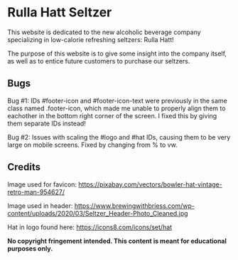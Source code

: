 # Rulla Hatt Seltzer

This website is dedicated to the new alcoholic beverage company specializing in low-calorie refreshing seltzers: Rulla Hatt!

The purpose of this website is to give some insight into the company itself, as well as to entice future customers to purchase our seltzers.


## Bugs

Bug #1: IDs #footer-icon and #footer-icon-text were previously in the same class named .footer-icon, which made me unable to properly align them to eachother in the bottom right corner of the screen. I fixed this by giving them separate IDs instead!

Bug #2: Issues with scaling the #logo and #hat IDs, causing them to be very large on mobile screens. Fixed by changing from % to vw.


## Credits

Image used for favicon: https://pixabay.com/vectors/bowler-hat-vintage-retro-man-954627/

Image used in header: https://www.brewingwithbriess.com/wp-content/uploads/2020/03/Seltzer_Header-Photo_Cleaned.jpg

Hat in logo found here: https://icons8.com/icons/set/hat

<b>No copyright fringement intended. This content is meant for educational purposes only.</b>